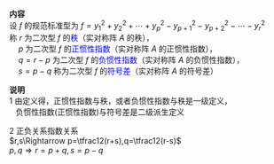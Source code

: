 **内容**  
设 $f$ 的规范标准型为 $f=y_1^2+y_2^2+\cdots+y_p^2-y_{p+1}^2-y_{p+2}^2-\cdots-y_r^2$  
称 $r$ 为二次型 $f$ 的<font color=blue>秩</font>（实对称阵 $A$ 的秩），  
 $\quad p$ 为二次型 $f$ 的<font color=blue>正惯性指数</font>（实对称阵 $A$ 的正惯性指数），  
 $\quad q=r-p$ 为二次型 $f$ 的<font color=blue>负惯性指数</font>（实对称阵 $A$ 的负惯性指数），  
 $\quad s=p-q$ 称为二次型 $f$ 的<font color=blue>符号差</font>（实对称阵 $A$ 的符号差）  
  
**说明**  
1 由定义得，正惯性指数与秩，或者负惯性指数与秩是一级定义，  
 $\enspace$ 负惯性指数(正惯性指数)与符号差是二级派生定义  
  
2 正负关系指数关系  
 $r,s\Rightarrow p=\tfrac12(r+s),q=\tfrac12(r-s)$  
 $p,q\Rightarrow r=p+q,s=p-q$  

